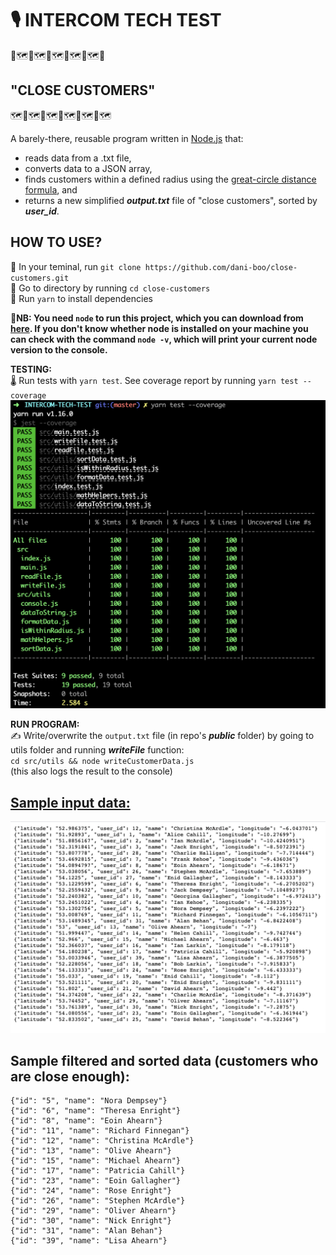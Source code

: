 <!--- to preview in VSCode, use ⇧⌘V (shift + command + V) --->

# 🎙️ INTERCOM TECH TEST
📍🗺️📍🗺️📍🗺️📍🗺️📍🗺️📍
## "CLOSE CUSTOMERS"
🗺️📍🗺️📍🗺️📍🗺️📍🗺️📍🗺️

A barely-there, reusable program written in [Node.js](https://nodejs.org/en/docs) that:
- reads data from a .txt file,
- converts data to a JSON array,
- finds customers within a defined radius using the [great-circle distance formula](https://en.wikipedia.org/wiki/Great-circle_distance), and
- returns a new simplified _**output.txt**_ file of "close customers", sorted by _**user_id**_.

## HOW TO USE?
📌 In your teminal, run `git clone https://github.com/dani-boo/close-customers.git`  
📌 Go to directory by running `cd close-customers`  
📌 Run `yarn` to install dependencies

🚨**NB: You need `node` to run this project, which you can download from [here](https://nodejs.org/en/). If you don't know whether node is installed on your machine you can check with the command `node -v`, which will print your current node version to the console.**

**TESTING:**  
🌡️ Run tests with `yarn test`. See coverage report by running `yarn test --coverage`  
![test coverage](public/testCoverage.png)
  
**RUN PROGRAM:**  
✍️ Write/overwrite the `output.txt` file (in repo's _**public**_ folder) by going to utils folder and running _**writeFile**_ function:  
`cd src/utils && node writeCustomerData.js`  
(this also logs the result to the console) 

## [Sample input data:](https://s3.amazonaws.com/intercom-take-home-test/customers.txt)
![sample input data](public/sampleInputData.png)

## Sample filtered and sorted data (customers who are close enough):

```{"id": "4", "name": "Ian Kehoe"}
{"id": "5", "name": "Nora Dempsey"}
{"id": "6", "name": "Theresa Enright"}
{"id": "8", "name": "Eoin Ahearn"}
{"id": "11", "name": "Richard Finnegan"}
{"id": "12", "name": "Christina McArdle"}
{"id": "13", "name": "Olive Ahearn"}
{"id": "15", "name": "Michael Ahearn"}
{"id": "17", "name": "Patricia Cahill"}
{"id": "23", "name": "Eoin Gallagher"}
{"id": "24", "name": "Rose Enright"}
{"id": "26", "name": "Stephen McArdle"}
{"id": "29", "name": "Oliver Ahearn"}
{"id": "30", "name": "Nick Enright"}
{"id": "31", "name": "Alan Behan"}
{"id": "39", "name": "Lisa Ahearn"}
```
